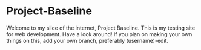 # Project-Baseline
Welcome to my slice of the internet, Project Baseline. This is my testing site for web development. Have a look around!
If you plan on making your own things on this, add your own branch, preferably (username)-edit.
